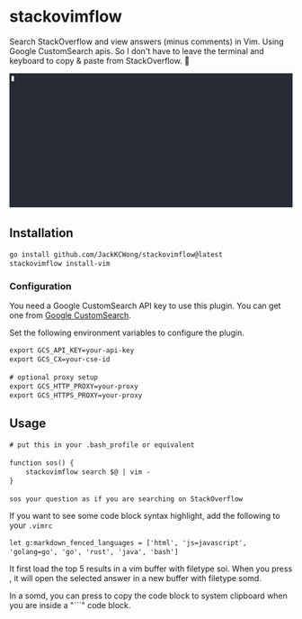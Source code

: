 # stackovimflow

Search StackOverflow and view answers (minus comments) in Vim. Using Google CustomSearch apis. So I don't have to leave the terminal and keyboard to copy & paste from StackOverflow. 🙊

![demo](https://github.com/JackKCWong/stackovimflow/blob/bd103f6ed08ae68f62d0738884d1a44244886993/demo.gif)

## Installation

```
go install github.com/JackKCWong/stackovimflow@latest
stackovimflow install-vim
```


### Configuration

You need a Google CustomSearch API key to use this plugin.
You can get one from [Google CustomSearch](https://cse.google.com/cse/all).

Set the following environment variables to configure the plugin.

```
export GCS_API_KEY=your-api-key
export GCS_CX=your-cse-id

# optional proxy setup
export GCS_HTTP_PROXY=your-proxy
export GCS_HTTPS_PROXY=your-proxy
```


## Usage

```
# put this in your .bash_profile or equivalent

function sos() {
    stackovimflow search $@ | vim -
}

sos your question as if you are searching on StackOverflow
```

If you want to see some code block syntax highlight, add the following to your `.vimrc`

```vim
let g:markdown_fenced_languages = ['html', 'js=javascript', 'golang=go', 'go', 'rust', 'java', 'bash']
```

It first load the top 5 results in a vim buffer with filetype soi. When you press <CR>,
it will open the selected answer in a new buffer with filetype somd.

In a somd, you can press <CR> to copy the code block to system clipboard when you are inside a "```" code block.
